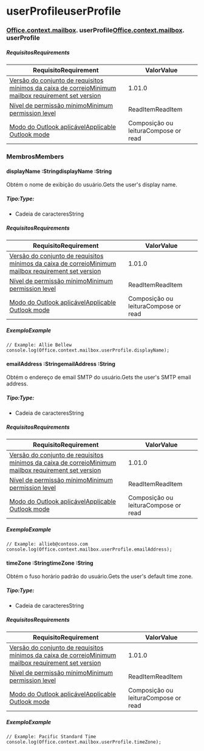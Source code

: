 
# <a name="userprofile"></a><span data-ttu-id="236ec-101">userProfile</span><span class="sxs-lookup"><span data-stu-id="236ec-101">userProfile</span></span>

### <span data-ttu-id="236ec-p101">[Office](Office.md)[.context](Office.context.md)[.mailbox](Office.context.mailbox.md). userProfile</span><span class="sxs-lookup"><span data-stu-id="236ec-p101">[Office](Office.md)[.context](Office.context.md)[.mailbox](Office.context.mailbox.md). userProfile</span></span>

##### <a name="requirements"></a><span data-ttu-id="236ec-104">Requisitos</span><span class="sxs-lookup"><span data-stu-id="236ec-104">Requirements</span></span>

|<span data-ttu-id="236ec-105">Requisito</span><span class="sxs-lookup"><span data-stu-id="236ec-105">Requirement</span></span>| <span data-ttu-id="236ec-106">Valor</span><span class="sxs-lookup"><span data-stu-id="236ec-106">Value</span></span>|
|---|---|
|[<span data-ttu-id="236ec-107">Versão do conjunto de requisitos mínimos da caixa de correio</span><span class="sxs-lookup"><span data-stu-id="236ec-107">Minimum mailbox requirement set version</span></span>](/javascript/office/requirement-sets/outlook-api-requirement-sets)| <span data-ttu-id="236ec-108">1.0</span><span class="sxs-lookup"><span data-stu-id="236ec-108">1.0</span></span>|
|[<span data-ttu-id="236ec-109">Nível de permissão mínimo</span><span class="sxs-lookup"><span data-stu-id="236ec-109">Minimum permission level</span></span>](https://docs.microsoft.com/outlook/add-ins/understanding-outlook-add-in-permissions)| <span data-ttu-id="236ec-110">ReadItem</span><span class="sxs-lookup"><span data-stu-id="236ec-110">ReadItem</span></span>|
|[<span data-ttu-id="236ec-111">Modo do Outlook aplicável</span><span class="sxs-lookup"><span data-stu-id="236ec-111">Applicable Outlook mode</span></span>](https://docs.microsoft.com/outlook/add-ins/#extension-points)| <span data-ttu-id="236ec-112">Composição ou leitura</span><span class="sxs-lookup"><span data-stu-id="236ec-112">Compose or read</span></span>|

### <a name="members"></a><span data-ttu-id="236ec-113">Membros</span><span class="sxs-lookup"><span data-stu-id="236ec-113">Members</span></span>

####  <a name="displayname-string"></a><span data-ttu-id="236ec-114">displayName :String</span><span class="sxs-lookup"><span data-stu-id="236ec-114">displayName :String</span></span>

<span data-ttu-id="236ec-115">Obtém o nome de exibição do usuário.</span><span class="sxs-lookup"><span data-stu-id="236ec-115">Gets the user's display name.</span></span>

##### <a name="type"></a><span data-ttu-id="236ec-116">Tipo:</span><span class="sxs-lookup"><span data-stu-id="236ec-116">Type:</span></span>

*   <span data-ttu-id="236ec-117">Cadeia de caracteres</span><span class="sxs-lookup"><span data-stu-id="236ec-117">String</span></span>

##### <a name="requirements"></a><span data-ttu-id="236ec-118">Requisitos</span><span class="sxs-lookup"><span data-stu-id="236ec-118">Requirements</span></span>

|<span data-ttu-id="236ec-119">Requisito</span><span class="sxs-lookup"><span data-stu-id="236ec-119">Requirement</span></span>| <span data-ttu-id="236ec-120">Valor</span><span class="sxs-lookup"><span data-stu-id="236ec-120">Value</span></span>|
|---|---|
|[<span data-ttu-id="236ec-121">Versão do conjunto de requisitos mínimos da caixa de correio</span><span class="sxs-lookup"><span data-stu-id="236ec-121">Minimum mailbox requirement set version</span></span>](/javascript/office/requirement-sets/outlook-api-requirement-sets)| <span data-ttu-id="236ec-122">1.0</span><span class="sxs-lookup"><span data-stu-id="236ec-122">1.0</span></span>|
|[<span data-ttu-id="236ec-123">Nível de permissão mínimo</span><span class="sxs-lookup"><span data-stu-id="236ec-123">Minimum permission level</span></span>](https://docs.microsoft.com/outlook/add-ins/understanding-outlook-add-in-permissions)| <span data-ttu-id="236ec-124">ReadItem</span><span class="sxs-lookup"><span data-stu-id="236ec-124">ReadItem</span></span>|
|[<span data-ttu-id="236ec-125">Modo do Outlook aplicável</span><span class="sxs-lookup"><span data-stu-id="236ec-125">Applicable Outlook mode</span></span>](https://docs.microsoft.com/outlook/add-ins/#extension-points)| <span data-ttu-id="236ec-126">Composição ou leitura</span><span class="sxs-lookup"><span data-stu-id="236ec-126">Compose or read</span></span>|

##### <a name="example"></a><span data-ttu-id="236ec-127">Exemplo</span><span class="sxs-lookup"><span data-stu-id="236ec-127">Example</span></span>

```
// Example: Allie Bellew
console.log(Office.context.mailbox.userProfile.displayName);
```

####  <a name="emailaddress-string"></a><span data-ttu-id="236ec-128">emailAddress :String</span><span class="sxs-lookup"><span data-stu-id="236ec-128">emailAddress :String</span></span>

<span data-ttu-id="236ec-129">Obtém o endereço de email SMTP do usuário.</span><span class="sxs-lookup"><span data-stu-id="236ec-129">Gets the user's SMTP email address.</span></span>

##### <a name="type"></a><span data-ttu-id="236ec-130">Tipo:</span><span class="sxs-lookup"><span data-stu-id="236ec-130">Type:</span></span>

*   <span data-ttu-id="236ec-131">Cadeia de caracteres</span><span class="sxs-lookup"><span data-stu-id="236ec-131">String</span></span>

##### <a name="requirements"></a><span data-ttu-id="236ec-132">Requisitos</span><span class="sxs-lookup"><span data-stu-id="236ec-132">Requirements</span></span>

|<span data-ttu-id="236ec-133">Requisito</span><span class="sxs-lookup"><span data-stu-id="236ec-133">Requirement</span></span>| <span data-ttu-id="236ec-134">Valor</span><span class="sxs-lookup"><span data-stu-id="236ec-134">Value</span></span>|
|---|---|
|[<span data-ttu-id="236ec-135">Versão do conjunto de requisitos mínimos da caixa de correio</span><span class="sxs-lookup"><span data-stu-id="236ec-135">Minimum mailbox requirement set version</span></span>](/javascript/office/requirement-sets/outlook-api-requirement-sets)| <span data-ttu-id="236ec-136">1.0</span><span class="sxs-lookup"><span data-stu-id="236ec-136">1.0</span></span>|
|[<span data-ttu-id="236ec-137">Nível de permissão mínimo</span><span class="sxs-lookup"><span data-stu-id="236ec-137">Minimum permission level</span></span>](https://docs.microsoft.com/outlook/add-ins/understanding-outlook-add-in-permissions)| <span data-ttu-id="236ec-138">ReadItem</span><span class="sxs-lookup"><span data-stu-id="236ec-138">ReadItem</span></span>|
|[<span data-ttu-id="236ec-139">Modo do Outlook aplicável</span><span class="sxs-lookup"><span data-stu-id="236ec-139">Applicable Outlook mode</span></span>](https://docs.microsoft.com/outlook/add-ins/#extension-points)| <span data-ttu-id="236ec-140">Composição ou leitura</span><span class="sxs-lookup"><span data-stu-id="236ec-140">Compose or read</span></span>|

##### <a name="example"></a><span data-ttu-id="236ec-141">Exemplo</span><span class="sxs-lookup"><span data-stu-id="236ec-141">Example</span></span>

```
// Example: allieb@contoso.com
console.log(Office.context.mailbox.userProfile.emailAddress);
```

####  <a name="timezone-string"></a><span data-ttu-id="236ec-142">timeZone :String</span><span class="sxs-lookup"><span data-stu-id="236ec-142">timeZone :String</span></span>

<span data-ttu-id="236ec-143">Obtém o fuso horário padrão do usuário.</span><span class="sxs-lookup"><span data-stu-id="236ec-143">Gets the user's default time zone.</span></span>

##### <a name="type"></a><span data-ttu-id="236ec-144">Tipo:</span><span class="sxs-lookup"><span data-stu-id="236ec-144">Type:</span></span>

*   <span data-ttu-id="236ec-145">Cadeia de caracteres</span><span class="sxs-lookup"><span data-stu-id="236ec-145">String</span></span>

##### <a name="requirements"></a><span data-ttu-id="236ec-146">Requisitos</span><span class="sxs-lookup"><span data-stu-id="236ec-146">Requirements</span></span>

|<span data-ttu-id="236ec-147">Requisito</span><span class="sxs-lookup"><span data-stu-id="236ec-147">Requirement</span></span>| <span data-ttu-id="236ec-148">Valor</span><span class="sxs-lookup"><span data-stu-id="236ec-148">Value</span></span>|
|---|---|
|[<span data-ttu-id="236ec-149">Versão do conjunto de requisitos mínimos da caixa de correio</span><span class="sxs-lookup"><span data-stu-id="236ec-149">Minimum mailbox requirement set version</span></span>](/javascript/office/requirement-sets/outlook-api-requirement-sets)| <span data-ttu-id="236ec-150">1.0</span><span class="sxs-lookup"><span data-stu-id="236ec-150">1.0</span></span>|
|[<span data-ttu-id="236ec-151">Nível de permissão mínimo</span><span class="sxs-lookup"><span data-stu-id="236ec-151">Minimum permission level</span></span>](https://docs.microsoft.com/outlook/add-ins/understanding-outlook-add-in-permissions)| <span data-ttu-id="236ec-152">ReadItem</span><span class="sxs-lookup"><span data-stu-id="236ec-152">ReadItem</span></span>|
|[<span data-ttu-id="236ec-153">Modo do Outlook aplicável</span><span class="sxs-lookup"><span data-stu-id="236ec-153">Applicable Outlook mode</span></span>](https://docs.microsoft.com/outlook/add-ins/#extension-points)| <span data-ttu-id="236ec-154">Composição ou leitura</span><span class="sxs-lookup"><span data-stu-id="236ec-154">Compose or read</span></span>|

##### <a name="example"></a><span data-ttu-id="236ec-155">Exemplo</span><span class="sxs-lookup"><span data-stu-id="236ec-155">Example</span></span>

```
// Example: Pacific Standard Time
console.log(Office.context.mailbox.userProfile.timeZone);
```